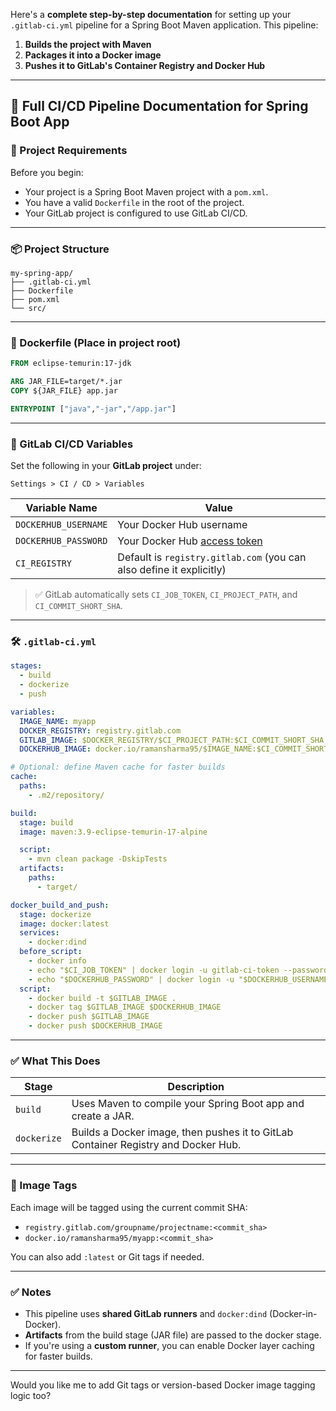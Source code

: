 Here's a **complete step-by-step documentation** for setting up your `.gitlab-ci.yml` pipeline for a Spring Boot Maven application. This pipeline:

1. **Builds the project with Maven**
2. **Packages it into a Docker image**
3. **Pushes it to GitLab's Container Registry and Docker Hub**

---

## 🚀 Full CI/CD Pipeline Documentation for Spring Boot App

### 📁 Project Requirements

Before you begin:

- Your project is a Spring Boot Maven project with a `pom.xml`.
- You have a valid `Dockerfile` in the root of the project.
- Your GitLab project is configured to use GitLab CI/CD.

---

### 📦 Project Structure

```
my-spring-app/
├── .gitlab-ci.yml
├── Dockerfile
├── pom.xml
└── src/
```

---

### 🐳 Dockerfile (Place in project root)

```dockerfile
FROM eclipse-temurin:17-jdk

ARG JAR_FILE=target/*.jar
COPY ${JAR_FILE} app.jar

ENTRYPOINT ["java","-jar","/app.jar"]
```

---

### 🔐 GitLab CI/CD Variables

Set the following in your **GitLab project** under:

```
Settings > CI / CD > Variables
```

| Variable Name      | Value                                    |
|--------------------|------------------------------------------|
| `DOCKERHUB_USERNAME` | Your Docker Hub username                |
| `DOCKERHUB_PASSWORD` | Your Docker Hub [access token](https://hub.docker.com/settings/security) |
| `CI_REGISTRY`        | Default is `registry.gitlab.com` (you can also define it explicitly) |

> ✅ GitLab automatically sets `CI_JOB_TOKEN`, `CI_PROJECT_PATH`, and `CI_COMMIT_SHORT_SHA`.

---

### 🛠 `.gitlab-ci.yml`

```yaml
stages:
  - build
  - dockerize
  - push

variables:
  IMAGE_NAME: myapp
  DOCKER_REGISTRY: registry.gitlab.com
  GITLAB_IMAGE: $DOCKER_REGISTRY/$CI_PROJECT_PATH:$CI_COMMIT_SHORT_SHA
  DOCKERHUB_IMAGE: docker.io/ramansharma95/$IMAGE_NAME:$CI_COMMIT_SHORT_SHA

# Optional: define Maven cache for faster builds
cache:
  paths:
    - .m2/repository/

build:
  stage: build
  image: maven:3.9-eclipse-temurin-17-alpine

  script:
    - mvn clean package -DskipTests
  artifacts:
    paths:
      - target/  

docker_build_and_push:
  stage: dockerize
  image: docker:latest
  services:
    - docker:dind
  before_script:
    - docker info
    - echo "$CI_JOB_TOKEN" | docker login -u gitlab-ci-token --password-stdin $CI_REGISTRY
    - echo "$DOCKERHUB_PASSWORD" | docker login -u "$DOCKERHUB_USERNAME" --password-stdin
  script:
    - docker build -t $GITLAB_IMAGE .
    - docker tag $GITLAB_IMAGE $DOCKERHUB_IMAGE
    - docker push $GITLAB_IMAGE
    - docker push $DOCKERHUB_IMAGE

```

---

### ✅ What This Does

| Stage         | Description                                                                 |
|---------------|-----------------------------------------------------------------------------|
| `build`       | Uses Maven to compile your Spring Boot app and create a JAR.               |
| `dockerize`   | Builds a Docker image, then pushes it to GitLab Container Registry and Docker Hub. |

---

### 🔎 Image Tags

Each image will be tagged using the current commit SHA:
- `registry.gitlab.com/groupname/projectname:<commit_sha>`
- `docker.io/ramansharma95/myapp:<commit_sha>`

You can also add `:latest` or Git tags if needed.

---

### ✅ Notes

- This pipeline uses **shared GitLab runners** and `docker:dind` (Docker-in-Docker).
- **Artifacts** from the build stage (JAR file) are passed to the docker stage.
- If you're using a **custom runner**, you can enable Docker layer caching for faster builds.

---

Would you like me to add Git tags or version-based Docker image tagging logic too?
